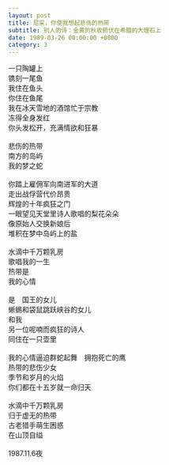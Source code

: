 ```yaml
---
layout: post
title: 尼采，你使我想起悲伤的热带
subtitle: 别人的诗：金黄的秋收俯伏在希腊的大理石上
date: 1989-03-26 00:00:00 +0800
category: 3
---
```


一只陶罐上<br>
镌刻一尾鱼<br>
我住在鱼头<br>
你住在鱼尾<br>
我在冰天雪地的酒馆忙于宗教<br>
冻得全身发红<br>
你头发松开，充满情欲和狂暴<br>
<br>
悲伤的热带<br>
南方的岛屿<br>
我的梦之蛇<br>
<br>
你踏上雇佣军向南进军的大道<br>
走出战俘营代价昂贵<br>
辉煌的十年疯狂之门<br>
一眼望见天堂里诗人歌唱的梨花朵朵<br>
像原始人交换新娘后<br>
堆积在梦中岛屿上的盐<br>
<br>
水滴中千万颗乳房<br>
歌唱我的一生<br>
热带是<br>
我的心情<br>
<br>
是　国王的女儿<br>
蜥蜴和袋鼠跳跃峡谷的女儿<br>
和我<br>
另一位呢喃而疯狂的诗人<br>
同住在一只壶里<br>
<br>
我的心情逼迫群蛇起舞　拥抱死亡的鹰<br>
热带的悲伤少女<br>
季节和岁月的火焰<br>
你们都在十五岁就一命归天<br>
<br>
水滴中千万颗乳房<br>
归于虚无的热带<br>
古老猎手萌生困惑<br>
在山顶自缢<br>
<br>
1987.11.6夜